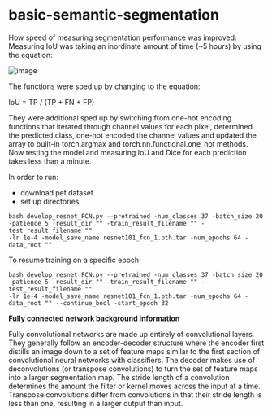 # basic-semantic-segmentation
How speed of measuring segmentation performance was improved:
Measuring IoU was taking an inordinate amount of time (~5 hours) by using the equation:

![image](https://github.com/d-f/basic-semantic-segmentation/assets/118086192/e1dcfc95-1c94-4e78-8d1d-c97067ec4bcc)

The functions were sped up by changing to the equation:
 
 IoU = TP / (TP + FN + FP)

 They were additional sped up by switching from one-hot encoding functions that iterated through channel values for each pixel, determined the predicted class, one-hot encoded the channel values and updated the array to built-in torch.argmax and torch.nn.functional.one_hot methods. Now testing the model and measuring IoU and Dice for each prediction takes less than a minute.

 In order to run:

- download pet dataset
- set up directories
 
 ```
bash develop_resnet_FCN.py --pretrained -num_classes 37 -batch_size 20 -patience 5 -result_dir "" -train_result_filename "" -test_result_filename ""
-lr 1e-4 -model_save_name resnet101_fcn_1.pth.tar -num_epochs 64 -data_root ""
```
To resume training on a specific epoch:
```
bash develop_resnet_FCN.py --pretrained -num_classes 37 -batch_size 20 -patience 5 -result_dir "" -train_result_filename "" -test_result_filename ""
-lr 1e-4 -model_save_name resnet101_fcn_1.pth.tar -num_epochs 64 -data_root "" --continue_bool -start_epoch 32
```

**Fully connected network background information**

Fully convolutional networks are made up entirely of convolutional layers. They generally follow an encoder-decoder structure where the encoder first distills an image down to a set of feature maps similar to the first section of convolutional neural networks with classifiers. The decoder makes use of deconvolutions (or transpose convolutions) to turn the set of feature maps into a larger segmentation map. The stride length of a convolution determines the amount the filter or kernel moves across the input at a time. Transpose convolutions differ from convolutions in that their stride length is less than one, resulting in a larger output than input.
